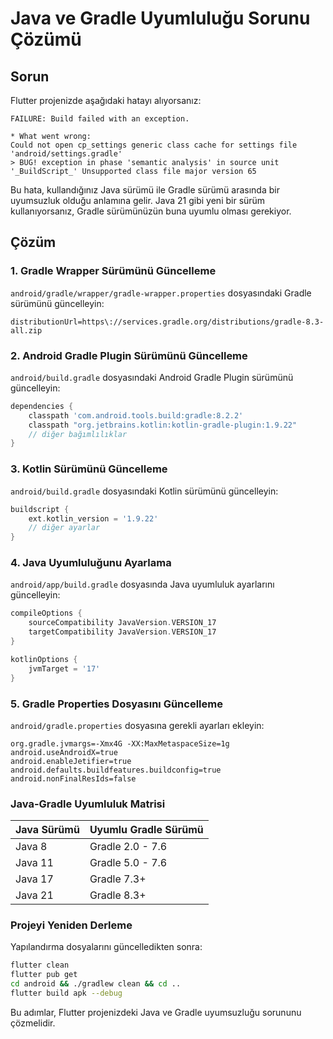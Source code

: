 # Java ve Gradle Uyumluluğu Sorunu Çözümü

## Sorun

Flutter projenizde aşağıdaki hatayı alıyorsanız:

```
FAILURE: Build failed with an exception.

* What went wrong:
Could not open cp_settings generic class cache for settings file 'android/settings.gradle'
> BUG! exception in phase 'semantic analysis' in source unit '_BuildScript_' Unsupported class file major version 65
```

Bu hata, kullandığınız Java sürümü ile Gradle sürümü arasında bir uyumsuzluk olduğu anlamına gelir. Java 21 gibi yeni bir sürüm kullanıyorsanız, Gradle sürümünüzün buna uyumlu olması gerekiyor.

## Çözüm

### 1. Gradle Wrapper Sürümünü Güncelleme

`android/gradle/wrapper/gradle-wrapper.properties` dosyasındaki Gradle sürümünü güncelleyin:

```properties
distributionUrl=https\://services.gradle.org/distributions/gradle-8.3-all.zip
```

### 2. Android Gradle Plugin Sürümünü Güncelleme

`android/build.gradle` dosyasındaki Android Gradle Plugin sürümünü güncelleyin:

```gradle
dependencies {
    classpath 'com.android.tools.build:gradle:8.2.2'
    classpath "org.jetbrains.kotlin:kotlin-gradle-plugin:1.9.22"
    // diğer bağımlılıklar
}
```

### 3. Kotlin Sürümünü Güncelleme

`android/build.gradle` dosyasındaki Kotlin sürümünü güncelleyin:

```gradle
buildscript {
    ext.kotlin_version = '1.9.22'
    // diğer ayarlar
}
```

### 4. Java Uyumluluğunu Ayarlama

`android/app/build.gradle` dosyasında Java uyumluluk ayarlarını güncelleyin:

```gradle
compileOptions {
    sourceCompatibility JavaVersion.VERSION_17
    targetCompatibility JavaVersion.VERSION_17
}

kotlinOptions {
    jvmTarget = '17'
}
```

### 5. Gradle Properties Dosyasını Güncelleme

`android/gradle.properties` dosyasına gerekli ayarları ekleyin:

```properties
org.gradle.jvmargs=-Xmx4G -XX:MaxMetaspaceSize=1g
android.useAndroidX=true
android.enableJetifier=true
android.defaults.buildfeatures.buildconfig=true
android.nonFinalResIds=false
```

### Java-Gradle Uyumluluk Matrisi

| Java Sürümü | Uyumlu Gradle Sürümü |
|-------------|----------------------|
| Java 8      | Gradle 2.0 - 7.6     |
| Java 11     | Gradle 5.0 - 7.6     |
| Java 17     | Gradle 7.3+          |
| Java 21     | Gradle 8.3+          |

### Projeyi Yeniden Derleme

Yapılandırma dosyalarını güncelledikten sonra:

```bash
flutter clean
flutter pub get
cd android && ./gradlew clean && cd ..
flutter build apk --debug
```

Bu adımlar, Flutter projenizdeki Java ve Gradle uyumsuzluğu sorununu çözmelidir.